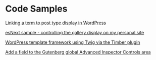 # Code Samples

[Linking a term to post type display in WordPress](taxonomy_post_linking.php)

[esNext sample - controlling the gallery display on my personal site](maxxwv_gallery_handling.js)

[WordPress template framework using Twig via the Timber plugin](https://github.com/maxxwv/Wordpress-Theme-Template-Boilerplate)

[Add a field to the Gutenberg global Advanced Inspector Controls area](add-advanced-inspector-field-wp-5x.js)